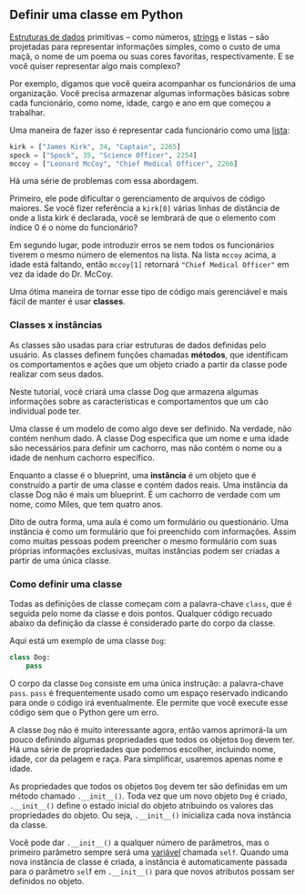 ## Definir uma classe em Python

[Estruturas de dados](https://realpython.com/courses/python-data-types/) primitivas – como números, [strings](https://realpython.com/python-strings/) e listas – são projetadas para representar informações simples, como o custo de uma maçã, o nome de um poema ou suas cores favoritas, respectivamente. E se você quiser representar algo mais complexo?

Por exemplo, digamos que você queira acompanhar os funcionários de uma organização. Você precisa armazenar algumas informações básicas sobre cada funcionário, como nome, idade, cargo e ano em que começou a trabalhar.

Uma maneira de fazer isso é representar cada funcionário como uma [lista](https://realpython.com/python-lists-tuples/):

```python
kirk = ["James Kirk", 34, "Captain", 2265]
spock = ["Spock", 35, "Science Officer", 2254]
mccoy = ["Leonard McCoy", "Chief Medical Officer", 2266]
```

Há uma série de problemas com essa abordagem.

Primeiro, ele pode dificultar o gerenciamento de arquivos de código maiores. Se você fizer referência a `kirk[0]` várias linhas de distância de onde a lista kirk é declarada, você se lembrará de que o elemento com índice 0 é o nome do funcionário?

Em segundo lugar, pode introduzir erros se nem todos os funcionários tiverem o mesmo número de elementos na lista. Na lista `mccoy` acima, a idade está faltando, então `mccoy[1]` retornará `"Chief Medical Officer"` em vez da idade do Dr. McCoy.

Uma ótima maneira de tornar esse tipo de código mais gerenciável e mais fácil de manter é usar **classes**.

### Classes x instâncias

As classes são usadas para criar estruturas de dados definidas pelo usuário. As classes definem funções chamadas **métodos**, que identificam os comportamentos e ações que um objeto criado a partir da classe pode realizar com seus dados.

Neste tutorial, você criará uma classe Dog que armazena algumas informações sobre as características e comportamentos que um cão individual pode ter.

Uma classe é um modelo de como algo deve ser definido. Na verdade, não contém nenhum dado. A classe Dog especifica que um nome e uma idade são necessários para definir um cachorro, mas não contém o nome ou a idade de nenhum cachorro específico.

Enquanto a classe é o blueprint, uma **instância** é um objeto que é construído a partir de uma classe e contém dados reais. Uma instância da classe Dog não é mais um blueprint. É um cachorro de verdade com um nome, como Miles, que tem quatro anos.

Dito de outra forma, uma aula é como um formulário ou questionário. Uma instância é como um formulário que foi preenchido com informações. Assim como muitas pessoas podem preencher o mesmo formulário com suas próprias informações exclusivas, muitas instâncias podem ser criadas a partir de uma única classe.

### Como definir uma classe

Todas as definições de classe começam com a palavra-chave `class`, que é seguida pelo nome da classe e dois pontos. Qualquer código recuado abaixo da definição da classe é considerado parte do corpo da classe.

Aqui está um exemplo de uma classe `Dog`:

```python
class Dog:
    pass
```

O corpo da classe `Dog` consiste em uma única instrução: a palavra-chave `pass`. `pass` é frequentemente usado como um espaço reservado indicando para onde o código irá eventualmente. Ele permite que você execute esse código sem que o Python gere um erro.

A classe `Dog` não é muito interessante agora, então vamos aprimorá-la um pouco definindo algumas propriedades que todos os objetos `Dog` devem ter. Há uma série de propriedades que podemos escolher, incluindo nome, idade, cor da pelagem e raça. Para simplificar, usaremos apenas nome e idade.

As propriedades que todos os objetos `Dog` devem ter são definidas em um método chamado `.__init__()`. Toda vez que um novo objeto `Dog` é criado, `.__init__()` define o estado inicial do objeto atribuindo os valores das propriedades do objeto. Ou seja, `.__init__()` inicializa cada nova instância da classe.

Você pode dar `.__init__()` a qualquer número de parâmetros, mas o primeiro parâmetro sempre será uma [variável](https://realpython.com/python-variables/) chamada `self`. Quando uma nova instância de classe é criada, a instância é automaticamente passada para o parâmetro `sel`f em `.__init__()` para que novos atributos possam ser definidos no objeto.
